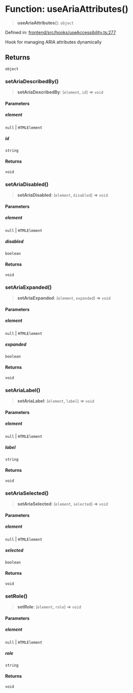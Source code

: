 # Function: useAriaAttributes()

> **useAriaAttributes**(): `object`

Defined in: [frontend/src/hooks/useAccessibility.ts:277](https://github.com/lsendel/sass/blob/ca8b2b87627589617e0de57047e1f50d53e78078/frontend/src/hooks/useAccessibility.ts#L277)

Hook for managing ARIA attributes dynamically

## Returns

`object`

### setAriaDescribedBy()

> **setAriaDescribedBy**: (`element`, `id`) => `void`

#### Parameters

##### element

`null` | `HTMLElement`

##### id

`string`

#### Returns

`void`

### setAriaDisabled()

> **setAriaDisabled**: (`element`, `disabled`) => `void`

#### Parameters

##### element

`null` | `HTMLElement`

##### disabled

`boolean`

#### Returns

`void`

### setAriaExpanded()

> **setAriaExpanded**: (`element`, `expanded`) => `void`

#### Parameters

##### element

`null` | `HTMLElement`

##### expanded

`boolean`

#### Returns

`void`

### setAriaLabel()

> **setAriaLabel**: (`element`, `label`) => `void`

#### Parameters

##### element

`null` | `HTMLElement`

##### label

`string`

#### Returns

`void`

### setAriaSelected()

> **setAriaSelected**: (`element`, `selected`) => `void`

#### Parameters

##### element

`null` | `HTMLElement`

##### selected

`boolean`

#### Returns

`void`

### setRole()

> **setRole**: (`element`, `role`) => `void`

#### Parameters

##### element

`null` | `HTMLElement`

##### role

`string`

#### Returns

`void`
